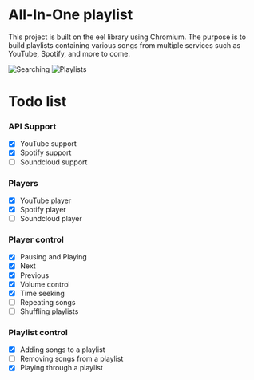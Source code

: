 # All-In-One playlist
This project is built on the eel library using Chromium. The purpose is to build playlists containing various songs from multiple services such as YouTube, Spotify, and more to come.

![Searching](https://i.imgur.com/EtBqdEV.gif)
![Playlists](https://i.imgur.com/iyYxRjB.gif)

# Todo list
### API Support
- [x] YouTube support
- [x] Spotify support
- [ ] Soundcloud support

### Players
- [x] YouTube player
- [x] Spotify player
- [ ] Soundcloud player

### Player control
- [x] Pausing and Playing
- [x] Next
- [x] Previous
- [x] Volume control
- [x] Time seeking
- [ ] Repeating songs
- [ ] Shuffling playlists

### Playlist control
- [x] Adding songs to a playlist
- [ ] Removing songs from a playlist
- [x] Playing through a playlist
